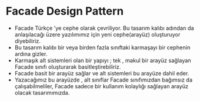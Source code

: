 # Facade Design Pattern

- Facade Türkçe ’ye cephe olarak çevriliyor. Bu tasarım kalıbı adından da anlaşılacağı üzere yazılımımız için yeni cephe(arayüz) oluşturuyor diyebiliriz.
- Bu tasarım kalıbı bir veya birden fazla sınıftaki karmaşayı bir cephenin ardına gizler.
- Karmaşık alt sistemleri olan bir yapıyı ; tek , makul bir arayüz sağlayan Facade sınıfı oluşturarak basitleştirebiliriz.
- Facade basit bir arayüz sağlar ve alt sistemleri bu arayüze dahil eder.
- Yazacağımız bu arayüzde , alt sınıflar Facade sınıfımızdan bağımsız da çalışabilmeliler, Facade sadece bir kullanım kolaylığı sağlayan arayüz olacak tasarımımızda.

